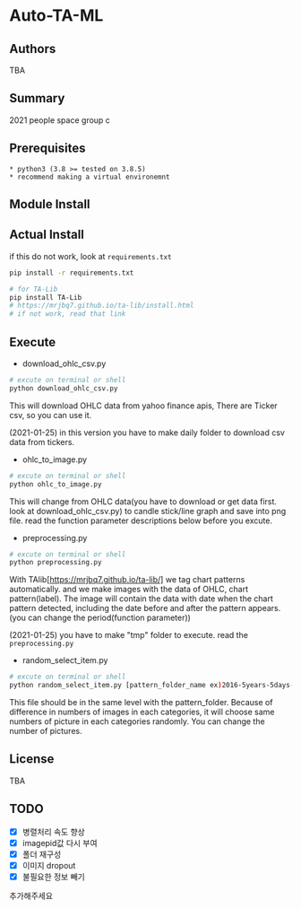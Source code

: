 # Auto-TA-ML
## Authors
TBA
## Summary
2021 people space group c
## Prerequisites
    * python3 (3.8 >= tested on 3.8.5)
    * recommend making a virtual environemnt
## Module Install
## Actual Install
if this do not work, look at `requirements.txt`

```sh
pip install -r requirements.txt
```
```sh
# for TA-Lib
pip install TA-Lib
# https://mrjbq7.github.io/ta-lib/install.html 
# if not work, read that link
```
## Execute
* download_ohlc_csv.py
```sh
# excute on terminal or shell
python download_ohlc_csv.py
```
This will download OHLC data from yahoo finance apis, There are Ticker csv, so you can use it. 

(2021-01-25) in this version you have to make daily folder to download csv data from tickers. 

* ohlc_to_image.py
```sh
# excute on terminal or shell
python ohlc_to_image.py
```
This will change from OHLC data(you have to download or get data first. look at download_ohlc_csv.py) to candle stick/line graph and save into png file. read the function parameter descriptions below before you excute.

* preprocessing.py
```sh
# excute on terminal or shell
python preprocessing.py
```
With TAlib[https://mrjbq7.github.io/ta-lib/] we tag chart patterns automatically. and we make images with the data of OHLC, chart pattern(label). The image will contain the data with date when the chart pattern detected, including the date before and after the pattern appears.(you can change the period(function parameter))

(2021-01-25) you have to make "tmp" folder to execute. read the `preprocessing.py`

* random_select_item.py
```sh
# excute on terminal or shell
python random_select_item.py [pattern_folder_name ex)2016-5years-5days-nasdaqtop300]
```
This file should be in the same level with the pattern_folder. Because of difference in numbers of images in each categories, it will choose same numbers of picture in each categories randomly. You can change the number of pictures.


## License
TBA

## TODO
- [X] 병렬처리 속도 향상
- [X] imagepid값 다시 부여
- [x] 폴더 재구성
- [X] 이미지 dropout
- [X] 불필요한 정보 빼기

추가해주세요